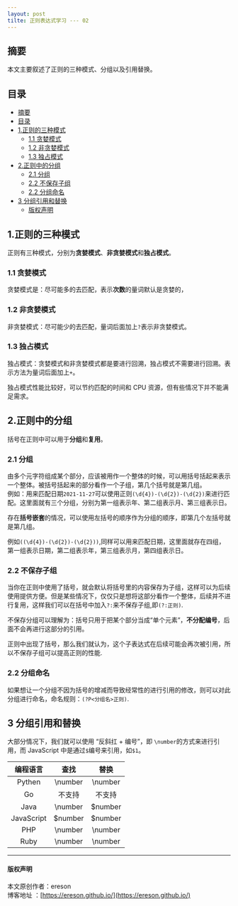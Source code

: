 ```yaml
---
layout: post
tilte: 正则表达式学习 --- 02
---
```


## 摘要
本文主要叙述了正则的三种模式、分组以及引用替换。

## 目录
- [摘要](#摘要)
- [目录](#目录)
- [1.正则的三种模式](#1正则的三种模式)
  - [1.1 贪婪模式](#11-贪婪模式)
  - [1.2 非贪婪模式](#12-非贪婪模式)
  - [1.3 独占模式](#13-独占模式)
- [2.正则中的分组](#2正则中的分组)
  - [2.1 分组](#21-分组)
  - [2.2 不保存子组](#22-不保存子组)
  - [2.2 分组命名](#22-分组命名)
- [3 分组引用和替换](#3-分组引用和替换)
    - [版权声明](#版权声明)

## 1.正则的三种模式
正则有三种模式，分别为**贪婪模式**、**非贪婪模式**和**独占模式**。
### 1.1 贪婪模式
贪婪模式是：尽可能多的去匹配，表示**次数**的量词默认是贪婪的，

### 1.2 非贪婪模式
非贪婪模式：尽可能少的去匹配，量词后面加上`?`表示非贪婪模式。

### 1.3 独占模式
独占模式：贪婪模式和非贪婪模式都是要进行回溯，独占模式不需要进行回溯。表示方法为量词后面加上`+`。

独占模式性能比较好，可以节约匹配的时间和 CPU 资源，但有些情况下并不能满足需求。

## 2.正则中的分组
括号在正则中可以用于**分组**和**复用**。
### 2.1 分组
由多个元字符组成某个部分，应该被用作一个整体的时候，可以用括号括起来表示一个整体。被括号括起来的部分看作一个子组，第几个括号就是第几组。<br/>
例如：用来匹配日期`2021-11-27`可以使用正则`(\d{4})-(\d{2})-(\d{2})`来进行匹配。这里面就有三个分组，分别为第一组表示年、第二组表示月、第三组表示日。

存在**括号嵌套**的情况，可以使用左括号的顺序作为分组的顺序，即第几个左括号就是第几组。

例如`((\d{4})-(\d{2})-(\d{2}))`,同样可以用来匹配日期，这里面就存在四组，第一组表示日期，第二组表示年，第三组表示月，第四组表示日。

### 2.2 不保存子组
当你在正则中使用了括号，就会默认将括号里的内容保存为子组，这样可以为后续使用提供方便。但是某些情况下，仅仅只是想将这部分看作一个整体，后续并不进行复用，这样我们可以在括号中加入`?:`来不保存子组,即`(?:正则)`.

不保存分组可以理解为：括号只用于把某个部分当成“单个元素”，**不分配编号**，后面不会再进行这部分的引用。

正则中出现了括号，那么我们就认为，这个子表达式在后续可能会再次被引用，所以不保存子组可以提高正则的性能.

### 2.2 分组命名
如果想让一个分组不因为括号的增减而导致经常性的进行引用的修改，则可以对此分组进行命名，命名规则：`(?P<分组名>正则)`.

## 3 分组引用和替换
大部分情况下，我们就可以使用 “反斜扛 + 编号”，即 `\number`的方式来进行引用，而 JavaScript 中是通过`$`编号来引用，如`$1`。

| 编程语言 | 查找 | 替换 |
| :----: | :----: |  :----: |
| Pythen | \number | \number |
| Go    | 不支持 |  不支持   |
| Java  | \number   | $number   |
| JavaScript | $number   | $number |
| PHP   | \number   | \number   |
| Ruby  | \number   | \number   |


---
#### 版权声明
本文原创作者：ereson<br/>
博客地址 ：[https://ereson.github.io/](https://ereson.github.io/)
